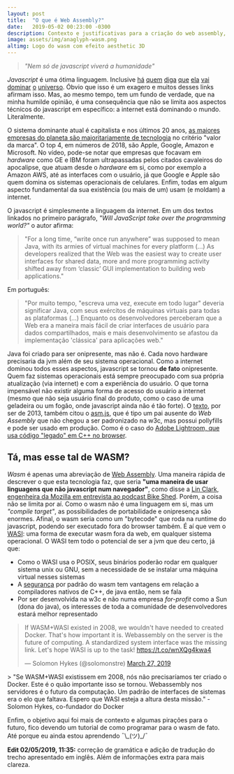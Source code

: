 ```yaml
---
layout: post
title:  "O que é Web Assembly?"
date:   2019-05-02 00:23:00 -0300
description: Contexto e justificativas para a criação do web assembly, aka WASM, e como o WASI pode ser a JVM que deu certo
image: assets/img/anaglyph-wasm.png
altimg: Logo do wasm com efeito aesthetic 3D
---
```


> *"Nem só de javascript viverá a humanidade"*

*Javascript* é uma ótima linguagem. Inclusive [há](https://www.quora.com/Is-JavaScript-really-going-to-take-over-all-other-languages) [quem](https://www.forumone.com/ideas/javascript-taking-over-world-and-its-got-us-too/) [diga](https://hackernoon.com/the-javascript-phenomenon-is-a-mass-psychosis-57adebb09359) [que](https://dev.to/anthonydelgado/javascript-is-eating-the-world) [ela](http://radar.oreilly.com/2013/04/will-javascript-take-over-the-programming-world.html) [vai](https://www.wired.com/2016/05/javascript-conquered-web-now-taking-desktop/) [dominar](https://medium.com/fed-or-dead/javascript-really-is-overtaking-the-world-5b59b5af41ed) [o](https://www.techrepublic.com/article/the-worlds-most-popular-programming-language-is-javascript-but-why/) [universo](https://github.blog/2018-11-15-state-of-the-octoverse-top-programming-languages/). Óbvio que isso é um exagero e muitos desses links afirmam isso. Mas, ao mesmo tempo, tem um fundo de verdade, que na minha humilde opinião, é uma consequência que não se limita aos aspectos técnicos do javascript em específico: a internet está dominando o mundo. Literalmente.

O sistema dominante atual é capitalista e nos últimos 20 anos, [as maiores empresas do planeta são majoritariamente de tecnologia](https://www.visualcapitalist.com/animation-top-15-global-brands-2000-2018/) no critério "valor da marca". O top 4, em números de 2018, são Apple, Google, Amazon e Microsoft. No vídeo, pode-se notar que empresas que focavam em *hardware* como GE e IBM foram ultrapassadas pelos citados cavaleiros do apocalipse, que atuam desde o *hardware* em si, como por exemplo a Amazon AWS, até as interfaces com o usuário, já que Google e Apple são quem domina os sistemas operacionais de celulares. Enfim, todas em algum aspecto fundamental da sua existência (ou mais de um) usam (e moldam) a internet.

O javascript é simplesmente a linguagem da internet. Em um dos textos linkados no primeiro parágrafo, *"Will JavaScript take over the programming world?"* o autor afirma:
> "For a long time, “write once run anywhere” was supposed to mean Java, with its armies of virtual machines for every platform (...) As developers realized that the Web was the easiest way to create user interfaces for shared data, more and more programming activity shifted away from ‘classic’ GUI implementation to building web applications."

Em português:

> "Por muito tempo, "escreva uma vez, execute em todo lugar" deveria significar Java, com seus exércitos de máquinas virtuais para todas as plataformas (...) Enquanto os desenvolvedores perceberam que a Web era a maneira mais fácil de criar interfaces de usuário para dados compartilhados, mais e mais desenvolvimento se afastou da implementação 'clássica' para aplicações web."

Java foi criado para ser onipresente, mas não é. Cada novo hardware precisaria da jvm além de seu sistema operacional. Como a internet dominou todos esses aspectos, javascript se tornou **de fato** onipresente. Quem faz sistemas operacionais está sempre preocupado com sua própria atualização (via internet) e com a experiência do usuário. O que torna impensável não existir alguma forma de acesso do usuário a internet (mesmo que não seja usuário final do produto, como o caso de uma geladeira ou um fogão, onde javascript ainda não é tão forte). O [texto](http://radar.oreilly.com/2013/04/will-javascript-take-over-the-programming-world.html), por ser de 2013, também citou o [asm.js](http://asmjs.org/), que é tipo um pai ausente do *Web Assembly* que não chegou a ser padronizado na w3c, mas possui pollyfills e pode ser usado em produção. Como é o caso do [Adobe Lightroom, que usa código "legado" em C++ no browser](https://spectrum.ieee.org/computing/software/webassembly-will-finally-let-you-run-highperformance-applications-in-your-browser).

## Tá, mas esse tal de WASM?
*Wasm* é apenas uma abreviação de [Web Assembly](https://webassembly.org/). Uma maneira rápida de descrever o que esta tecnologia faz, que seria **"uma maneira de usar linguagens que não javascript num navegador"**, como disse a [Lin Clark, engenheira da Mozilla em entrevista ao podcast Bike Shed](http://bikeshed.fm/195). Porém, a coisa não se limita por aí. Como o wasm não é uma linguagem em si, mas um *"compile target"*, as possibilidades de portabilidade e onipresença são enormes. Afinal, o wasm seria como um "bytecode" que roda na runtime do javascript, podendo ser executado fora do browser também. É aí que vem o [WASI](https://www.theregister.co.uk/2019/03/29/mozilla_wasi_spec/): uma forma de executar wasm fora da web, em qualquer sistema operacional. O WASI tem todo o potencial de ser a jvm que deu certo, já que:

 * Como o WASI usa o POSIX, seus binários poderão rodar em qualquer sistema unix ou GNU, sem a necessidade de se instalar uma máquina virtual nesses sistemas
 * A [segurança](https://webassembly.org/docs/security/) por padrão do wasm tem vantagens em relação a compiladores nativos de C++, de java então, nem se fala
 * Por ser desenvolvida na w3c e não numa empresa *for-profit* como a Sun (dona do java), os interesses de toda a comunidade de desenvolvedores estará melhor representado

<blockquote class="twitter-tweet" data-lang="en"><p lang="en" dir="ltr">If WASM+WASI existed in 2008, we wouldn&#39;t have needed to created Docker. That&#39;s how important it is. Webassembly on the server is the future of computing. A standardized system interface was the missing link. Let&#39;s hope WASI is up to the task! <a href="https://t.co/wnXQg4kwa4">https://t.co/wnXQg4kwa4</a></p>&mdash; Solomon Hykes (@solomonstre) <a href="https://twitter.com/solomonstre/status/1111004913222324225?ref_src=twsrc%5Etfw">March 27, 2019</a></blockquote>
 <script async src="https://platform.twitter.com/widgets.js" charset="utf-8"></script>
> "Se WASM+WASI existissem em 2008, nós não precisaríamos ter criado o Docker. Este é o quão importante isso se tornou. Webassembly nos servidores é o futuro da computação. Um padrão de interfaces de sistemas era o elo que faltava. Espero que WASI esteja a altura desta missão." - Solomon Hykes, co-fundador do Docker

Enfim, o objetivo aqui foi mais de contexto e algumas pirações para o futuro, fico devendo um tutorial de como programar para o wasm de fato. Até porque eu ainda estou aprendendo ¯\\\_(ツ)\_/¯

**Edit 02/05/2019, 11:35:** correção de gramática e adição de tradução do trecho apresentado em inglês. Além de informações extra para mais clareza.
